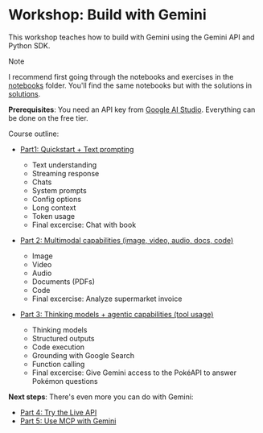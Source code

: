 # Workshop: Build with Gemini

This workshop teaches how to build with Gemini using the Gemini API and Python SDK.

> [!NOTE]
> I recommend first going through the notebooks and exercises in the [notebooks](https://github.com/patrickloeber/workshop-build-with-gemini/blob/main/notebooks/) folder. You'll find the same notebooks but with the solutions in [solutions](https://github.com/patrickloeber/workshop-build-with-gemini/blob/main/solutions/).

**Prerequisites**: You need an API key from [Google AI Studio](https://aistudio.google.com/apikey). Everything can be done on the free tier.

Course outline:

- [Part1: Quickstart + Text prompting](https://github.com/patrickloeber/workshop-build-with-gemini/blob/cloud-summit-nordics/01-text-prompting.ipynb)
    - Text understanding
    - Streaming response
    - Chats
    - System prompts
    - Config options
    - Long context
    - Token usage
    - Final excercise: Chat with book

- [Part 2: Multimodal capabilities (image, video, audio, docs, code)](https://github.com/patrickloeber/workshop-build-with-gemini/blobcloud-summit-nordics/02-multimodal-understanding.ipynb)
    - Image
    - Video
    - Audio
    - Documents (PDFs)
    - Code
    - Final excercise: Analyze supermarket invoice

- [Part 3: Thinking models + agentic capabilities (tool usage)](https://github.com/patrickloeber/workshop-build-with-gemini/blob/cloud-summit-nordics3-thinking-and-tools.ipynb)
    - Thinking models
    - Structured outputs
    - Code execution
    - Grounding with Google Search
    - Function calling
    - Final excercise: Give Gemini access to the PokéAPI to answer Pokémon questions

**Next steps**: There's even more you can do with Gemini:

- [Part 4: Try the Live API](https://github.com/patrickloeber/workshop-build-with-gemini/blob/cloud-summit-nordics/04-live-api)
- [Part 5: Use MCP with Gemini](https://github.com/patrickloeber/workshop-build-with-gemini/blob/cloud-summit-nordics/05-mcp)
